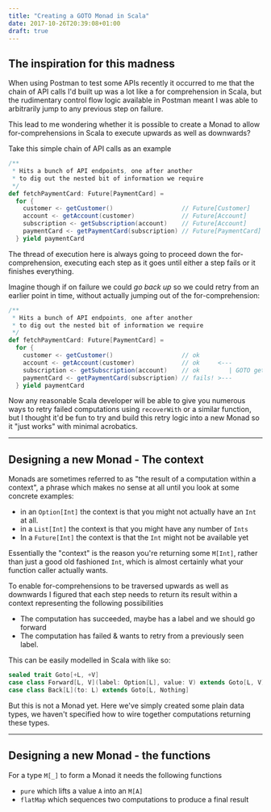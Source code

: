 ```yaml
---
title: "Creating a GOTO Monad in Scala"
date: 2017-10-26T20:39:08+01:00
draft: true
---
```


## The inspiration for this madness
When using Postman to test some APIs recently it occurred to me that
the chain of API calls I'd built up was a lot like a for comprehension 
in Scala, but the rudimentary control flow logic available in Postman
meant I was able to arbitrarily jump to any previous step on failure.

This lead to me wondering whether it is possible to create a Monad
to allow for-comprehensions in Scala to execute upwards as well as downwards?

Take this simple chain of API calls as an example

```scala
/**
 * Hits a bunch of API endpoints, one after another
 * to dig out the nested bit of information we require
 */
def fetchPaymentCard: Future[PaymentCard] = 
  for {
    customer <- getCustomer()                   // Future[Customer]
    account <- getAccount(customer)             // Future[Account]
    subscription <- getSubscription(account)    // Future[Account]
    paymentCard <- getPaymentCard(subscription) // Future[PaymentCard]
  } yield paymentCard

```

The thread of execution here is always going to proceed down the for-comprehension,
executing each step as it goes until either a step fails or it finishes everything.

Imagine though if on failure we could *go back up* so we could retry from an
earlier point in time, without actually jumping out of the for-comprehension:

```scala
/**
 * Hits a bunch of API endpoints, one after another
 * to dig out the nested bit of information we require
 */
def fetchPaymentCard: Future[PaymentCard] = 
  for {
    customer <- getCustomer()                   // ok    
    account <- getAccount(customer)             // ok     <---  
    subscription <- getSubscription(account)    // ok        | GOTO getAccount
    paymentCard <- getPaymentCard(subscription) // fails! >--- 
  } yield paymentCard
```

Now any reasonable Scala developer will be able to give you numerous ways to
retry failed computations using `recoverWith` or a similar function, but I thought
it'd be fun to try and build this retry logic into a new Monad so it "just works"
with minimal acrobatics.

---------------------

## Designing a new Monad - The context

Monads are sometimes referred to as 
"the result of a computation within a context", a phrase which 
makes no sense at all until you look at some concrete examples:

 - in an `Option[Int]` the context is that you might not actually have an `Int` at all.
 - in a `List[Int]` the context is that you might have any number of `Ints`
 - In a `Future[Int]` the context is that the `Int` might not be available yet

Essentially the "context" is the reason you're returning some `M[Int]`,
rather than just a good old fashioned `Int`, which is almost certainly what your 
function caller actually wants.

To enable for-comprehensions to be traversed upwards as well as downwards I figured
that each step needs to return its result within a context representing the 
following possibilities

- The computation has succeeded, maybe has a label and we should go forward
- The computation has failed & wants to retry from a previously seen label.

This can be easily modelled in Scala with like so:

```scala
sealed trait Goto[+L, +V]
case class Forward[L, V](label: Option[L], value: V) extends Goto[L, V]
case class Back[L](to: L) extends Goto[L, Nothing]
```

But this is not a Monad yet. Here we've simply created some plain data types,
we haven't specified how to wire together computations returning these types.

---------------------

## Designing a new Monad - the functions

For a type `M[_]` to form a Monad it needs the following functions

- `pure` which lifts a value `A` into an `M[A]`
- `flatMap` which sequences two computations to produce a final result
